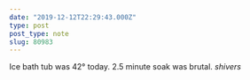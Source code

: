 ```yaml
---
date: "2019-12-12T22:29:43.000Z"
type: post 
post_type: note
slug: 80983
---
```

Ice bath tub was 42° today. 2.5 minute soak was brutal. _shivers_
